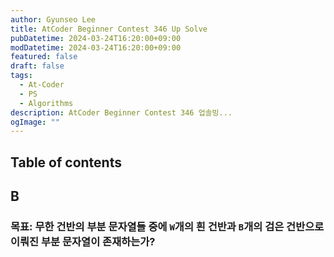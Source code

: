 ```yaml
---
author: Gyunseo Lee
title: AtCoder Beginner Contest 346 Up Solve
pubDatetime: 2024-03-24T16:20:00+09:00
modDatetime: 2024-03-24T16:20:00+09:00
featured: false
draft: false
tags:
  - At-Coder
  - PS
  - Algorithms
description: AtCoder Beginner Contest 346 업솔빙...
ogImage: ""
---
```


## Table of contents

## B

### 목표: 무한 건반의 부분 문자열들 중에 `W`개의 흰 건반과 `B`개의 검은 건반으로 이뤄진 부분 문자열이 존재하는가?
